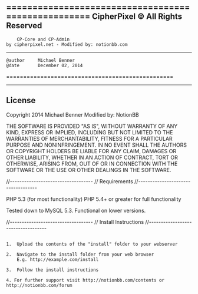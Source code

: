 ===================================================
	CipherPixel © All Rights Reserved
---------------------------------------------------
        CP-Core and CP-Admin
	by cipherpixel.net - Modified by: notionbb.com
---------------------------------------------------
	@author		Michael Benner
	@date		December 02, 2014
=================================================

-----------------------------------
 License
-----------------------------------

Copyright 2014 Michael Benner
Modified by: NotionBB

THE SOFTWARE IS PROVIDED "AS IS", WITHOUT WARRANTY OF ANY KIND, EXPRESS OR
IMPLIED, INCLUDING BUT NOT LIMITED TO THE WARRANTIES OF MERCHANTABILITY,
FITNESS FOR A PARTICULAR PURPOSE AND NONINFRINGEMENT. IN NO EVENT SHALL THE
AUTHORS OR COPYRIGHT HOLDERS BE LIABLE FOR ANY CLAIM, DAMAGES OR OTHER
LIABILITY, WHETHER IN AN ACTION OF CONTRACT, TORT OR OTHERWISE, ARISING FROM,
OUT OF OR IN CONNECTION WITH THE SOFTWARE OR THE USE OR OTHER DEALINGS IN THE
SOFTWARE.

//-----------------------------------
// Requirements
//-----------------------------------

PHP 5.3 (for most functionality)
PHP 5.4+ or greater for full functionality

Tested down to MySQL 5.3. Functional on lower versions.

//-----------------------------------
// Install Instructions
//-----------------------------------

~~~ If you are subject to unexpected behaviour or errors, please report them: notionbb.com/forum ~~~

1.	Upload the contents of the "install" folder to your webserver

2.	Navigate to the install folder from your web browser
	E.g. http://example.com/install
	
3.	Follow the install instructions

4. For further support visit http://notionbb.com/contents or http://notionbb.com/forum
